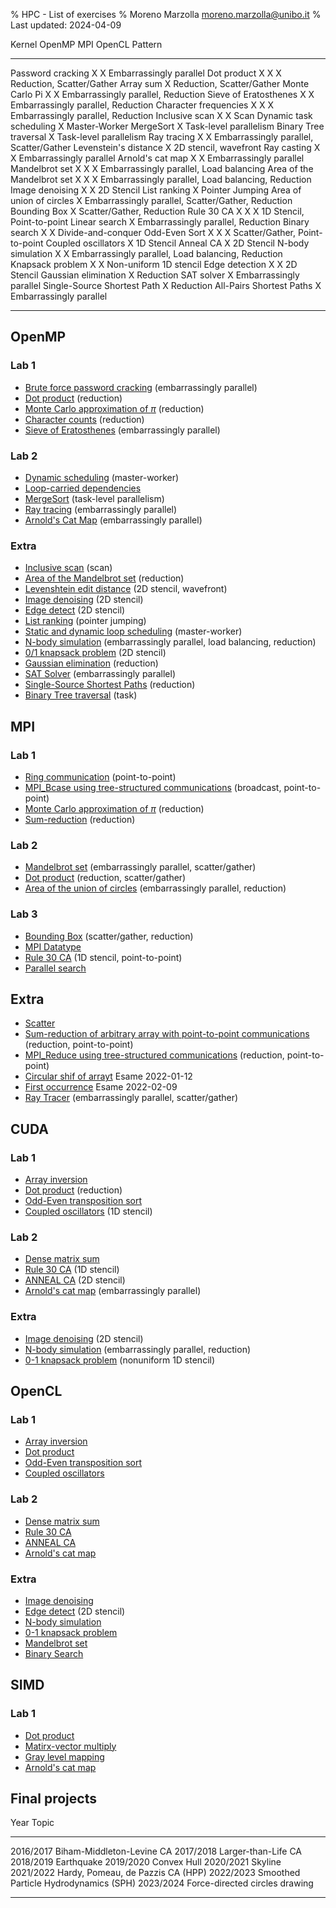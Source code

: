 % HPC - List of exercises
% Moreno Marzolla <moreno.marzolla@unibo.it>
% Last updated: 2024-04-09

Kernel                           OpenMP   MPI   OpenCL  Pattern
------------------------------ --------- ----- -------- --------------------------
Password cracking                X         X            Embarrassingly parallel
Dot product                      X         X     X      Reduction, Scatter/Gather
Array sum                                  X            Reduction, Scatter/Gather
Monte Carlo Pi                   X         X            Embarrassingly parallel, Reduction
Sieve of Eratosthenes            X               X      Embarrassingly parallel, Reduction
Character frequencies            X         X     X      Embarrassingly parallel, Reduction
Inclusive scan                   X         X            Scan
Dynamic task scheduling          X                      Master-Worker
MergeSort                        X                      Task-level parallelism
Binary Tree traversal            X                      Task-level parallelism
Ray tracing                      X         X            Embarrassingly parallel, Scatter/Gather
Levenstein's distance            X                      2D stencil, wavefront
Ray casting                      X               X      Embarrassingly parallel
Arnold's cat map                 X               X      Embarrassingly parallel
Mandelbrot set                   X         X     X      Embarrassingly parallel, Load balancing
Area of the Mandelbrot set       X         X     X      Embarrassingly parallel, Load balancing, Reduction
Image denoising                  X               X      2D Stencil
List ranking                     X                      Pointer Jumping
Area of union of circles                   X            Embarrassingly parallel, Scatter/Gather, Reduction
Bounding Box                               X            Scatter/Gather, Reduction
Rule 30 CA                       X         X     X      1D Stencil, Point-to-point
Linear search                              X            Embarrassingly parallel, Reduction
Binary search                    X               X      Divide-and-conquer
Odd-Even Sort                    X         X     X      Scatter/Gather, Point-to-point
Coupled oscillators                              X      1D Stencil
Anneal CA                                        X      2D Stencil
N-body simulation                X               X      Embarrassingly parallel, Load balancing, Reduction
Knapsack problem                 X               X      Non-uniform 1D stencil
Edge detection                   X               X      2D Stencil
Gaussian elimination             X                      Reduction
SAT solver                       X                      Embarrassingly parallel
Single-Source Shortest Path      X                      Reduction
All-Pairs Shortest Paths         X                      Embarrassingly parallel
------------------------------ --------- ----- -------- --------------------------

## OpenMP

### Lab 1

- [Brute force password cracking](omp-brute-force.html) (embarrassingly parallel)
- [Dot product](omp-dot.html) (reduction)
- [Monte Carlo approximation of $\pi$](omp-pi.html) (reduction)
- [Character counts](omp-letters.html) (reduction)
- [Sieve of Eratosthenes](omp-sieve.html) (embarrassingly parallel)

### Lab 2

- [Dynamic scheduling](omp-schedule.html) (master-worker)
- [Loop-carried dependencies](omp-loop.html)
- [MergeSort](omp-mergesort.html) (task-level parallelism)
- [Ray tracing](omp-c-ray.html) (embarrassingly parallel)
- [Arnold's Cat Map](omp-cat-map.html) (embarrassingly parallel)

### Extra

- [Inclusive scan](omp-inclusive-scan.html) (scan)
- [Area of the Mandelbrot set](omp-mandelbrot-area.html) (reduction)
- [Levenshtein edit distance](omp-levenshtein.html) (2D stencil, wavefront)
- [Image denoising](omp-denoise.html) (2D stencil)
- [Edge detect](omp-edge-detect.html) (2D stencil)
- [List ranking](omp-list-ranking.html) (pointer jumping)
- [Static and dynamic loop scheduling](omp-schedule.html) (master-worker)
- [N-body simulation](omp-nbody.html) (embarrassingly parallel, load balancing, reduction)
- [0/1 knapsack problem](omp-knapsack.html) (2D stencil)
- [Gaussian elimination](omp-gaussian-elimination.html) (reduction)
- [SAT Solver](omp-sat-solver.html) (embarrassingly parallel)
- [Single-Source Shortest Paths](omp-bellman-ford.html) (reduction)
- [Binary Tree traversal](omp-bintree-walk.html) (task)

## MPI

### Lab 1

- [Ring communication](mpi-ring.html) (point-to-point)
- [MPI_Bcase using tree-structured communications](mpi-my-bcast.html) (broadcast, point-to-point)
- [Monte Carlo approximation of $\pi$](mpi-pi.html) (reduction)
- [Sum-reduction](mpi-sum.html) (reduction)

### Lab 2

- [Mandelbrot set](mpi-mandelbrot.html) (embarrassingly parallel, scatter/gather)
- [Dot product](mpi-dot.html) (reduction, scatter/gather)
- [Area of the union of circles](mpi-circles.html) (embarrassingly parallel, reduction)

### Lab 3

- [Bounding Box](mpi-bbox.html) (scatter/gather, reduction)
- [MPI Datatype](mpi-send-col.html)
- [Rule 30 CA](mpi-rule30.html) (1D stencil, point-to-point)
- [Parallel search](mpi-lookup.html)

## Extra

- [Scatter](mpi-my-scatter.html)
- [Sum-reduction of arbitrary array with point-to-point communications](mpi-sum.html) (reduction, point-to-point)
- [MPI_Reduce using tree-structured communications](mpi-reduce.html) (reduction, point-to-point)
- [Circular shif of arrayt](mpi-rotate-right.html) Esame 2022-01-12
- [First occurrence](mpi-first-pos.html) Esame 2022-02-09
- [Ray Tracer](mpi-c-ray.html) (embarrassingly parallel, scatter/gather)

## CUDA

### Lab 1

- [Array inversion](cuda-reverse.html)
- [Dot product](cuda-dot.html) (reduction)
- [Odd-Even transposition sort](cuda-odd-even.html)
- [Coupled oscillators](cuda-coupled-oscillators.html) (1D stencil)

### Lab 2

- [Dense matrix sum](cuda-matsum.html)
- [Rule 30 CA](cuda-rule30.html) (1D stencil)
- [ANNEAL CA](cuda-anneal.html) (2D stencil)
- [Arnold's cat map](cuda-cat-map.html) (embarrassingly parallel)

### Extra

- [Image denoising](cuda-denoise.html) (2D stencil)
- [N-body simulation](cuda-nbody.html) (embarrassingly parallel, reduction)
- [0-1 knapsack problem](cuda-knapsack.html) (nonuniform 1D stencil)

## OpenCL

### Lab 1

- [Array inversion](opencl-reverse.html)
- [Dot product](opencl-dot.html)
- [Odd-Even transposition sort](opencl-odd-even.html)
- [Coupled oscillators](opencl-coupled-oscillators.html)

### Lab 2

- [Dense matrix sum](opencl-matsum.html)
- [Rule 30 CA](opencl-rule30.html)
- [ANNEAL CA](opencl-anneal.html)
- [Arnold's cat map](opencl-cat-map.html)

### Extra

- [Image denoising](opencl-denoise.html)
- [Edge detect](opencl-edge-detect.html) (2D stencil)
- [N-body simulation](opencl-nbody.html)
- [0-1 knapsack problem](opencl-knapsack.html)
- [Mandelbrot set](opencl-mandelbrot.html)
- [Binary Search](opencl-bsearch.html)

## SIMD

### Lab 1

- [Dot product](simd-dot.html)
- [Matirx-vector multiply](simd-matmul.html)
- [Gray level mapping](simd-map-levels.html)
- [Arnold's cat map](simd-cat-map.html)

## Final projects

Year               Topic
-----------------  ----------------------------------------
2016/2017          Biham-Middleton-Levine CA
2017/2018          Larger-than-Life CA
2018/2019          Earthquake
2019/2020          Convex Hull
2020/2021          Skyline
2021/2022          Hardy, Pomeau, de Pazzis CA (HPP)
2022/2023          Smoothed Particle Hydrodynamics (SPH)
2023/2024          Force-directed circles drawing
-----------------  ----------------------------------------
